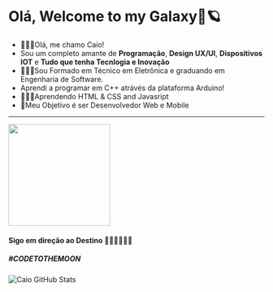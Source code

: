 # Olá, Welcome to my Galaxy🚀🪐
- 🙋🏻‍♂️Olá, me chamo Caio!
- Sou um completo amante de <strong>Programação</strong>, <strong>Design UX/UI</strong>, <strong>Dispositivos IOT</strong> e <strong>Tudo que tenha Tecnlogia e Inovação</strong>
- 👨🏻‍💻Sou Formado em Técnico em Eletrônica e graduando em Engenharia de Software.<br>
- Aprendi a programar em C++ atrávés da plataforma Arduino!<br>
- 👨🏻‍🚀Aprendendo HTML & CSS and Javasript
- 🎯Meu Objetivo é ser Desenvolvedor Web e Mobile</strong><br>

---

<img src="https://media2.giphy.com/media/PmYFV3urYHA7y35cRQ/giphy.gif?cid=ecf05e47f00um43yrxhrujjawp596nupz22wwiec1wxyikvf&rid=giphy.gif&ct=g" width="200" height="200" />
  
  
  #### Sigo em direção ao Destino 👨🏻‍🚀🚀🚩🌑
  ##### #CODETOTHEMOON

![Caio GitHub Stats](https://github-readme-stats.vercel.app/api?username=caioaugust&theme=material-palenight&show_icons=true)
</div>

